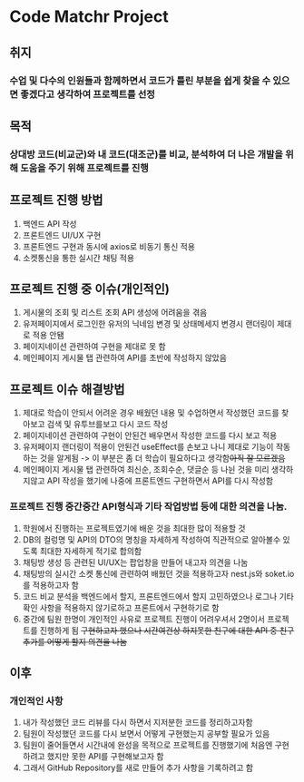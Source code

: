 # Code Matchr Project

## 취지
### 수업 및 다수의 인원들과 함께하면서 코드가 틀린 부분을 쉽게 찾을 수 있으면 좋겠다고 생각하여 프로젝트를 선정

## 목적
### 상대방 코드(비교군)와 내 코드(대조군)를 비교, 분석하여 더 나은 개발을 위해 도움을 주기 위해 프로젝트를 진행

## 프로젝트 진행 방법
1. 백엔드 API 작성 
2. 프론트엔드 UI/UX 구현
3. 프론트엔드 구현과 동시에 axios로 비동기 통신 적용
4. 소켓통신을 통한 실시간 채팅 적용

## 프로젝트 진행 중 이슈(개인적인)
1. 게시물의 조회 및 리스트 조회 API 생성에 어려움을 겪음 
2. 유저페이지에서 로그인한 유저의 닉네임 변경 및 상태메세지 변경시 랜더링이 제대로 적용 안됌
3. 페이지네이션 관련하여 구현을 제대로 못 함
4. 메인페이지 게시물 탭 관련하여 API를 초반에 작성하지 않았음

## 프로젝트 이슈 해결방법
1. 제대로 학습이 안되서 어려운 경우 배웠던 내용 및 수업하면서 작성했던 코드를 찾아보고 검색 및 유투브를보고 다시 코드 작성
2. 페이지네이션 관련하여 구현이 안된건 배우면서 작성한 코드를 다시 보고 적용
3. 유저페이지 랜더링이 적용이 안된건 useEffect를 손보고 나니 제대로 기능이 작동하는 것을 알게됨 -> 이 부분은 좀 더 학습이 필요하다고 생각함~~아직 잘 모르겠음~~
4. 메인페이지 게시물 탭 관련하여 최신순, 조회수순, 댓글순 등 나뉜 것을 미리 생각하지않고 API 작성을 했기에 나중에 프론트엔드 구현하면서 API를 다시 작성함

### 프로젝트 진행 중간중간 API형식과 기타 작업방법 등에 대한 의견을 나눔.
1. 학원에서 진행하는 프로젝트였기에 배운 것을 최대한 많이 적용할 것
2. DB의 컬렁명 및 API의 DTO의 명칭을 자세하게 작성하여 직관적으로 알아볼수 있도록 최대한 자세하게 적기로 합의함
3. 채팅방 생성 등 관련된 UI/UX는 팝업창을 만들어 내고자 의견을 나눔
4. 채팅방의 실시간 소켓 통신에 관련하여 배웠던 것을 적용하고자 nest.js와 soket.io를 적용하고자 함
5. 코드 비교 분석을 백엔드에서 할지, 프론트엔드에서 할지 고민하였으나 로그나 기타 확인 사항을 적용하지 않기로하고 프론트에서 구현하기로 함
6. 중간에 팀원 한명이 개인적인 사유로 프로젝트 진행이 어려우셔서 2명이서 프로젝트를 진행하게 됨 
~~구현하고자 했으나 시간여건상 하지못한 친구에 대한 API 중 친구 추가를 어떻게 할지 의견을 나눔~~

## 이후
### 개인적인 사항
1. 내가 작성했던 코드 리뷰를 다시 하면서 지저분한 코드를 정리하고자함
2. 팀원이 작성했던 코드를 다시 보면서 어떻게 구현했는지 공부할 필요가 있음
3. 팀원이 줄어들면서 시간내에 완성을 목적으로 프로젝트를 진행했기에 처음엔 구현하려고 했지만 못한 API를 구현해보고자 함
4. 그래서 GitHub Repository를 새로 만들어 추가 사항을 기록하려고 함